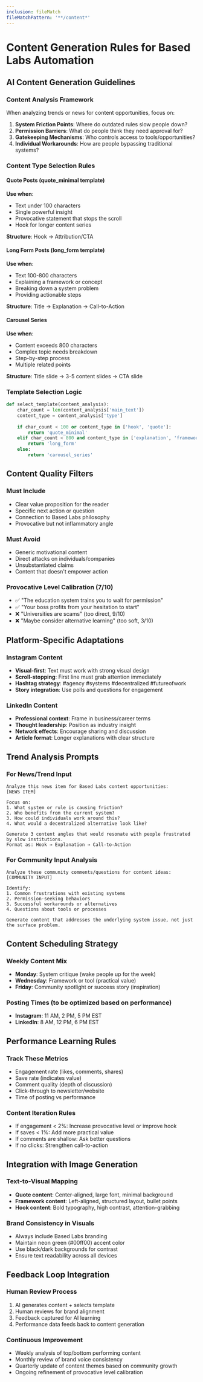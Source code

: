 ```yaml
---
inclusion: fileMatch
fileMatchPattern: '**/content*'
---
```


# Content Generation Rules for Based Labs Automation

## AI Content Generation Guidelines

### Content Analysis Framework
When analyzing trends or news for content opportunities, focus on:

1. **System Friction Points**: Where do outdated rules slow people down?
2. **Permission Barriers**: What do people think they need approval for?
3. **Gatekeeping Mechanisms**: Who controls access to tools/opportunities?
4. **Individual Workarounds**: How are people bypassing traditional systems?

### Content Type Selection Rules

#### Quote Posts (quote_minimal template)
**Use when**:
- Text under 100 characters
- Single powerful insight
- Provocative statement that stops the scroll
- Hook for longer content series

**Structure**: Hook → Attribution/CTA

#### Long Form Posts (long_form template)  
**Use when**:
- Text 100-800 characters
- Explaining a framework or concept
- Breaking down a system problem
- Providing actionable steps

**Structure**: Title → Explanation → Call-to-Action

#### Carousel Series
**Use when**:
- Content exceeds 800 characters
- Complex topic needs breakdown
- Step-by-step process
- Multiple related points

**Structure**: Title slide → 3-5 content slides → CTA slide

### Template Selection Logic

```python
def select_template(content_analysis):
    char_count = len(content_analysis['main_text'])
    content_type = content_analysis['type']
    
    if char_count < 100 or content_type in ['hook', 'quote']:
        return 'quote_minimal'
    elif char_count < 800 and content_type in ['explanation', 'framework']:
        return 'long_form'
    else:
        return 'carousel_series'
```

## Content Quality Filters

### Must Include
- Clear value proposition for the reader
- Specific next action or question
- Connection to Based Labs philosophy
- Provocative but not inflammatory angle

### Must Avoid
- Generic motivational content
- Direct attacks on individuals/companies
- Unsubstantiated claims
- Content that doesn't empower action

### Provocative Level Calibration (7/10)
- ✅ "The education system trains you to wait for permission"
- ✅ "Your boss profits from your hesitation to start"
- ❌ "Universities are scams" (too direct, 9/10)
- ❌ "Maybe consider alternative learning" (too soft, 3/10)

## Platform-Specific Adaptations

### Instagram Content
- **Visual-first**: Text must work with strong visual design
- **Scroll-stopping**: First line must grab attention immediately
- **Hashtag strategy**: #agency #systems #decentralized #futureofwork
- **Story integration**: Use polls and questions for engagement

### LinkedIn Content
- **Professional context**: Frame in business/career terms
- **Thought leadership**: Position as industry insight
- **Network effects**: Encourage sharing and discussion
- **Article format**: Longer explanations with clear structure

## Trend Analysis Prompts

### For News/Trend Input
```
Analyze this news item for Based Labs content opportunities:
[NEWS ITEM]

Focus on:
1. What system or rule is causing friction?
2. Who benefits from the current system?
3. How could individuals work around this?
4. What would a decentralized alternative look like?

Generate 3 content angles that would resonate with people frustrated by slow institutions.
Format as: Hook → Explanation → Call-to-Action
```

### For Community Input Analysis
```
Analyze these community comments/questions for content ideas:
[COMMUNITY INPUT]

Identify:
1. Common frustrations with existing systems
2. Permission-seeking behaviors
3. Successful workarounds or alternatives
4. Questions about tools or processes

Generate content that addresses the underlying system issue, not just the surface problem.
```

## Content Scheduling Strategy

### Weekly Content Mix
- **Monday**: System critique (wake people up for the week)
- **Wednesday**: Framework or tool (practical value)
- **Friday**: Community spotlight or success story (inspiration)

### Posting Times (to be optimized based on performance)
- **Instagram**: 11 AM, 2 PM, 5 PM EST
- **LinkedIn**: 8 AM, 12 PM, 6 PM EST

## Performance Learning Rules

### Track These Metrics
- Engagement rate (likes, comments, shares)
- Save rate (indicates value)
- Comment quality (depth of discussion)
- Click-through to newsletter/website
- Time of posting vs performance

### Content Iteration Rules
- If engagement < 2%: Increase provocative level or improve hook
- If saves < 1%: Add more practical value
- If comments are shallow: Ask better questions
- If no clicks: Strengthen call-to-action

## Integration with Image Generation

### Text-to-Visual Mapping
- **Quote content**: Center-aligned, large font, minimal background
- **Framework content**: Left-aligned, structured layout, bullet points
- **Hook content**: Bold typography, high contrast, attention-grabbing

### Brand Consistency in Visuals
- Always include Based Labs branding
- Maintain neon green (#00ff00) accent color
- Use black/dark backgrounds for contrast
- Ensure text readability across all devices

## Feedback Loop Integration

### Human Review Process
1. AI generates content + selects template
2. Human reviews for brand alignment
3. Feedback captured for AI learning
4. Performance data feeds back to content generation

### Continuous Improvement
- Weekly analysis of top/bottom performing content
- Monthly review of brand voice consistency
- Quarterly update of content themes based on community growth
- Ongoing refinement of provocative level calibration